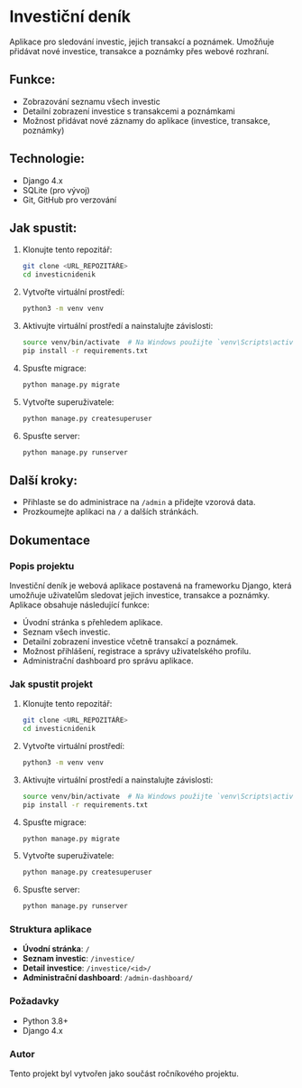 # Investiční deník

Aplikace pro sledování investic, jejich transakcí a poznámek. Umožňuje přidávat nové investice, transakce a poznámky přes webové rozhraní.

## Funkce:
- Zobrazování seznamu všech investic
- Detailní zobrazení investice s transakcemi a poznámkami
- Možnost přidávat nové záznamy do aplikace (investice, transakce, poznámky)

## Technologie:
- Django 4.x
- SQLite (pro vývoj)
- Git, GitHub pro verzování

## Jak spustit:
1. Klonujte tento repozitář:
   ```bash
   git clone <URL_REPOZITÁŘE>
   cd investicnidenik
   ```
2. Vytvořte virtuální prostředí:
   ```bash
   python3 -m venv venv
   ```
3. Aktivujte virtuální prostředí a nainstalujte závislosti:
   ```bash
   source venv/bin/activate  # Na Windows použijte `venv\Scripts\activate`
   pip install -r requirements.txt
   ```
4. Spusťte migrace:
   ```bash
   python manage.py migrate
   ```
5. Vytvořte superuživatele:
   ```bash
   python manage.py createsuperuser
   ```
6. Spusťte server:
   ```bash
   python manage.py runserver
   ```

## Další kroky:
- Přihlaste se do administrace na `/admin` a přidejte vzorová data.
- Prozkoumejte aplikaci na `/` a dalších stránkách.

## Dokumentace

### Popis projektu
Investiční deník je webová aplikace postavená na frameworku Django, která umožňuje uživatelům sledovat jejich investice, transakce a poznámky. Aplikace obsahuje následující funkce:

- Úvodní stránka s přehledem aplikace.
- Seznam všech investic.
- Detailní zobrazení investice včetně transakcí a poznámek.
- Možnost přihlášení, registrace a správy uživatelského profilu.
- Administrační dashboard pro správu aplikace.

### Jak spustit projekt

1. Klonujte tento repozitář:
   ```bash
   git clone <URL_REPOZITÁŘE>
   cd investicnidenik
   ```
2. Vytvořte virtuální prostředí:
   ```bash
   python3 -m venv venv
   ```
3. Aktivujte virtuální prostředí a nainstalujte závislosti:
   ```bash
   source venv/bin/activate  # Na Windows použijte `venv\Scripts\activate`
   pip install -r requirements.txt
   ```
4. Spusťte migrace:
   ```bash
   python manage.py migrate
   ```
5. Vytvořte superuživatele:
   ```bash
   python manage.py createsuperuser
   ```
6. Spusťte server:
   ```bash
   python manage.py runserver
   ```

### Struktura aplikace
- **Úvodní stránka**: `/`
- **Seznam investic**: `/investice/`
- **Detail investice**: `/investice/<id>/`
- **Administrační dashboard**: `/admin-dashboard/`

### Požadavky
- Python 3.8+
- Django 4.x

### Autor
Tento projekt byl vytvořen jako součást ročníkového projektu.
